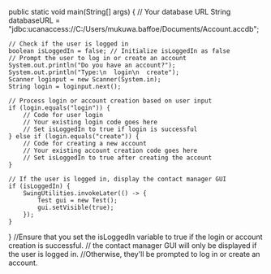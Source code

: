 public static void main(String[] args) {
    // Your database URL
    String databaseURL = "jdbc:ucanaccess://C:/Users/mukuwa.baffoe/Documents/Account.accdb";

    // Check if the user is logged in
    boolean isLoggedIn = false; // Initialize isLoggedIn as false
    // Prompt the user to log in or create an account
    System.out.println("Do you have an account?");
    System.out.println("Type:\n  login\n  create");
    Scanner loginput = new Scanner(System.in);
    String login = loginput.next();

    // Process login or account creation based on user input
    if (login.equals("login")) {
        // Code for user login
        // Your existing login code goes here
        // Set isLoggedIn to true if login is successful
    } else if (login.equals("create")) {
        // Code for creating a new account
        // Your existing account creation code goes here
        // Set isLoggedIn to true after creating the account
    }

    // If the user is logged in, display the contact manager GUI
    if (isLoggedIn) {
        SwingUtilities.invokeLater(() -> {
            Test gui = new Test();
            gui.setVisible(true);
        });
    }
}
//Ensure that you set the isLoggedIn variable to true if the login or account creation is successful.
// the contact manager GUI will only be displayed if the user is logged in. 
//Otherwise, they'll be prompted to log in or create an account.






